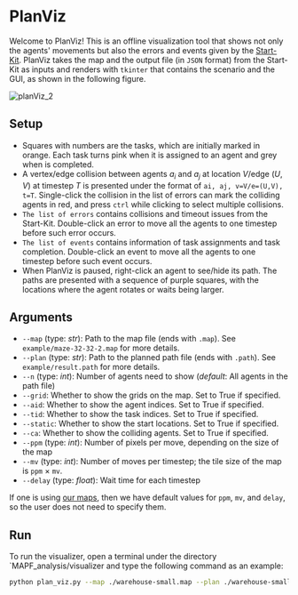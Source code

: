 # PlanViz
Welcome to PlanViz! This is an offline visualization tool that shows not only the agents' movements
but also the errors and events given by the [Start-Kit](https://github.com/MAPF-Competition/Start-Kit).
PlanViz takes the map and the output file (in `JSON` format) from the Start-Kit as inputs and renders
with `tkinter` that contains the scenario and the GUI, as shown in the following figure.

![planViz_2](https://github.com/MAPF-Competition/MAPF_analysis/assets/32032876/a1de576a-3310-40d5-8181-f514a4a45f95)

## Setup
- Squares with numbers are the tasks, which are initially marked in orange. Each task turns pink
when it is assigned to an agent and grey when is completed.
- A vertex/edge collision between agents $a_i$ and $a_j$ at location $V$/edge $(U,V)$ at timestep
$T$ is presented under the format of `ai, aj, v=V/e=(U,V), t=T`. Single-click the collision in the 
list of errors can mark the colliding agents in red, and
press `ctrl` while clicking to select multiple collisions.
- `The list of errors` contains collisions and timeout issues from the Start-Kit. Double-click an
error to move all the agents to one timestep before such error occurs.
- `The list of events` contains information of task assignments and task completion. Double-click an
event to move all the agents to one timestep before such event occurs.
- When PlanViz is paused, right-click an agent to see/hide its path. The paths are presented with a
sequence of purple squares, with the locations where the agent rotates or waits being larger.

## Arguments
- `--map` (type: *str*): Path to the map file (ends with `.map`). See `example/maze-32-32-2.map` for more details.
- `--plan` (type: *str*): Path to the planned path file (ends with `.path`). See `example/result.path` for more details.
- `--n` (type: *int*): Number of agents need to show (*default*: All agents in the path file)
- `--grid`: Whether to show the grids on the map. Set to True if specified.
- `--aid`: Whether to show the agent indices. Set to True if specified.
- `--tid`: Whether to show the task indices. Set to True if specified.
- `--static`: Whether to show the start locations. Set to True if specified.
- `--ca`: Whether to show the colliding agents. Set to True if specified.
- `--ppm` (type: *int*):  Number of pixels per move, depending on the size of the map
- `--mv` (type: *int*):  Number of moves per timestep; the tile size of the map is `ppm` $\times$ `mv`.
- `--delay` (type: *float*):  Wait time for each timestep

If one is using [our maps](https://github.com/MAPF-Competition/benchmark_problems),
then we have default values for `ppm`, `mv`, and `delay`, so the user does not need to specify them.

## Run
To run the visualizer, open a terminal under the directory `MAPF_analysis/visualizer and type the following command as an example:
```bash
python plan_viz.py --map ./warehouse-small.map --plan ./warehouse-small-60.json --grid --aid --static --ca
```
